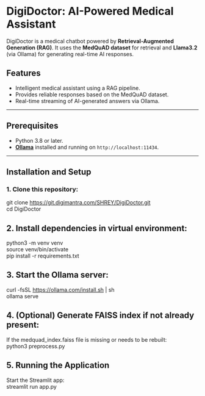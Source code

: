 # DigiDoctor: AI-Powered Medical Assistant

DigiDoctor is a medical chatbot powered by **Retrieval-Augmented Generation (RAG)**. It uses the **MedQuAD dataset** for retrieval and **Llama3.2** (via Ollama) for generating real-time AI responses.

## Features
- Intelligent medical assistant using a RAG pipeline.
- Provides reliable responses based on the MedQuAD dataset.
- Real-time streaming of AI-generated answers via Ollama.

---

## Prerequisites
- Python 3.8 or later.
- **[Ollama](https://ollama.ai)** installed and running on `http://localhost:11434`.

---

## Installation and Setup

### 1. Clone this repository:
git clone https://git.digimantra.com/SHREY/DigiDoctor.git <br />
cd DigiDoctor


## 2. Install dependencies in virtual environment:
python3 -m venv venv  <br />
source venv/bin/activate   <br />
pip install -r requirements.txt


## 3. Start the Ollama server:
curl -fsSL https://ollama.com/install.sh | sh <br />
ollama serve


## 4. (Optional) Generate FAISS index if not already present:
If the medquad_index.faiss file is missing or needs to be rebuilt: <br />
python3 preprocess.py


## 5. Running the Application
Start the Streamlit app: <br />
streamlit run app.py